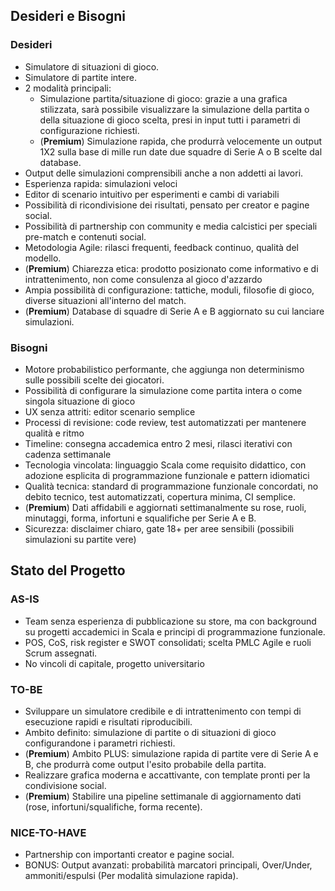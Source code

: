 ## Desideri e Bisogni
### Desideri
- Simulatore di situazioni di gioco.
- Simulatore di partite intere.
- 2 modalità principali:
    - Simulazione partita/situazione di gioco: grazie a una grafica stilizzata, sarà possibile visualizzare la simulazione della partita o della situazione di gioco scelta, presi in input tutti i parametri di configurazione richiesti.
    - (**Premium**) Simulazione rapida, che produrrà velocemente un output 1X2 sulla base di mille run date due squadre di Serie A o B scelte dal database.
- Output delle simulazioni comprensibili anche a non addetti ai lavori.
- Esperienza rapida: simulazioni veloci
- Editor di scenario intuitivo per esperimenti e cambi di variabili
- Possibilità di ricondivisione dei risultati, pensato per creator e pagine social.
- Possibilità di partnership con community e media calcistici per speciali pre-match e contenuti social.
- Metodologia Agile: rilasci frequenti, feedback continuo, qualità del modello.
- (**Premium**) Chiarezza etica: prodotto posizionato come informativo e di intrattenimento, non come consulenza al gioco d'azzardo
- Ampia possibilità di configurazione: tattiche, moduli, filosofie di gioco, diverse situazioni all'interno del match.
- (**Premium**) Database di squadre di Serie A e B aggiornato su cui lanciare simulazioni.

### Bisogni
- Motore probabilistico performante, che aggiunga non determinismo sulle possibili scelte dei giocatori. 
- Possibilità di configurare la simulazione come partita intera o come singola situazione di gioco 
- UX senza attriti: editor scenario semplice
- Processi di revisione: code review, test automatizzati per mantenere qualità e ritmo
- Timeline: consegna accademica entro 2 mesi, rilasci iterativi con cadenza settimanale
- Tecnologia vincolata: linguaggio Scala come requisito didattico, con adozione esplicita di programmazione funzionale e pattern idiomatici
- Qualità tecnica: standard di programmazione funzionale concordati, no debito tecnico, test automatizzati, copertura minima, CI semplice.
- (**Premium**) Dati affidabili e aggiornati settimanalmente su rose, ruoli, minutaggi, forma, infortuni e squalifiche per Serie A e B.
- Sicurezza: disclaimer chiaro, gate 18+ per aree sensibili (possibili simulazioni su partite vere)

## Stato del Progetto
### AS-IS
- Team senza esperienza di pubblicazione su store, ma con background su progetti accademici in Scala e principi di programmazione funzionale.
- POS, CoS, risk register e SWOT consolidati; scelta PMLC Agile e ruoli Scrum assegnati.
- No vincoli di capitale, progetto universitario

### TO-BE
- Sviluppare un simulatore credibile e di intrattenimento con tempi di esecuzione rapidi e risultati riproducibili.
- Ambito definito: simulazione di partite o di situazioni di gioco configurandone i parametri richiesti.
- (**Premium**) Ambito PLUS: simulazione rapida di partite vere di Serie A e B, che produrrà come output l'esito probabile della partita.
- Realizzare grafica moderna e accattivante, con template pronti per la condivisione social.
- (**Premium**) Stabilire una pipeline settimanale di aggiornamento dati (rose, infortuni/squalifiche, forma recente).

### NICE-TO-HAVE
- Partnership con importanti creator e pagine social.
- BONUS: Output avanzati: probabilità marcatori principali, Over/Under, ammoniti/espulsi (Per modalità simulazione rapida).
